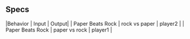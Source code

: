 

## Specs

|Behavior | Input | Output|
| Paper Beats Rock | rock vs paper | player2 |
| Paper Beats Rock | paper vs rock | player1 |
